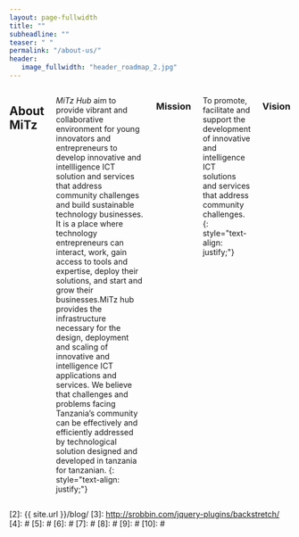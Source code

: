 ```yaml
---
layout: page-fullwidth
title: ""
subheadline: ""
teaser: " "
permalink: "/about-us/"
header:
   image_fullwidth: "header_roadmap_2.jpg"
---
```






<div class="medium-8 medium-pull-4 columns" markdown="1">

## About MiTz

*MiTz Hub* aim to provide vibrant and collaborative environment for young innovators and entrepreneurs to develop innovative and intellligence ICT solution and services that address community challenges and build sustainable technology businesses. It is  a place where technology entrepreneurs can interact, work, gain access to tools and expertise, deploy their solutions, and start and grow their businesses.MiTz hub provides the infrastructure necessary for the design, deployment and scaling of innovative and intelligence ICT applications and services. We believe that challenges and problems facing Tanzania’s community can be effectively and efficiently addressed by technological solution designed and developed in tanzania for tanzanian.
{: style="text-align: justify;"}

### Mission
To promote, facilitate and support the development of innovative and intelligence ICT solutions and services that address community challenges.
{: style="text-align: justify;"}

### Vision




</div><!-- /.medium-8.columns -->
</div><!-- /.row -->

 [1]: http://kramdown.gettalong.org/converter/html.html#toc
 [2]: {{ site.url }}/blog/
 [3]: http://srobbin.com/jquery-plugins/backstretch/
 [4]: #
 [5]: #
 [6]: #
 [7]: #
 [8]: #
 [9]: #
 [10]: #
